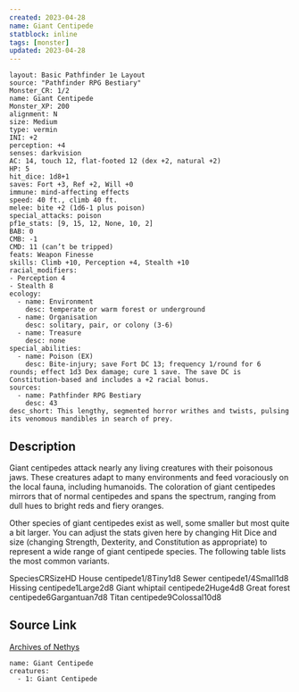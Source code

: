 ```yaml
---
created: 2023-04-28
name: Giant Centipede
statblock: inline
tags: [monster]
updated: 2023-04-28
---
```

```statblock
layout: Basic Pathfinder 1e Layout
source: "Pathfinder RPG Bestiary"
Monster_CR: 1/2
name: Giant Centipede
Monster_XP: 200
alignment: N
size: Medium
type: vermin
INI: +2
perception: +4
senses: darkvision
AC: 14, touch 12, flat-footed 12 (dex +2, natural +2)
HP: 5
hit_dice: 1d8+1
saves: Fort +3, Ref +2, Will +0
immune: mind-affecting effects
speed: 40 ft., climb 40 ft.
melee: bite +2 (1d6-1 plus poison)
special_attacks: poison
pf1e_stats: [9, 15, 12, None, 10, 2]
BAB: 0
CMB: -1
CMD: 11 (can’t be tripped)
feats: Weapon Finesse
skills: Climb +10, Perception +4, Stealth +10
racial_modifiers:
- Perception 4
- Stealth 8
ecology:
  - name: Environment
    desc: temperate or warm forest or underground
  - name: Organisation
    desc: solitary, pair, or colony (3-6)
  - name: Treasure
    desc: none
special_abilities:
  - name: Poison (EX)
    desc: Bite-injury; save Fort DC 13; frequency 1/round for 6 rounds; effect 1d3 Dex damage; cure 1 save. The save DC is Constitution-based and includes a +2 racial bonus.
sources:
  - name: Pathfinder RPG Bestiary
    desc: 43
desc_short: This lengthy, segmented horror writhes and twists, pulsing its venomous mandibles in search of prey.
```
## Description
Giant centipedes attack nearly any living creatures with their poisonous jaws. These creatures adapt to many environments and feed voraciously on the local fauna, including humanoids. The coloration of giant centipedes mirrors that of normal centipedes and spans the spectrum, ranging from dull hues to bright reds and fiery oranges.

Other species of giant centipedes exist as well, some smaller but most quite a bit larger. You can adjust the stats given here by changing Hit Dice and size (changing Strength, Dexterity, and Constitution as appropriate) to represent a wide range of giant centipede species. The following table lists the most common variants.

SpeciesCRSizeHD House centipede1/8Tiny1d8 Sewer centipede1/4Small1d8 Hissing centipede1Large2d8 Giant whiptail centipede2Huge4d8 Great forest centipede6Gargantuan7d8 Titan centipede9Colossal10d8
## Source Link
[Archives of Nethys](https://aonprd.com/MonsterDisplay.aspx?ItemName=Giant%20Centipede)
```encounter-table
name: Giant Centipede
creatures:
  - 1: Giant Centipede
```
